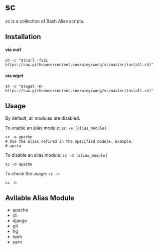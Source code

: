 # sc

sc is a collection of Bash Alias scripts. 

## Installation

#### via curl
````
sh -c "$(curl -fsSL https://raw.githubusercontent.com/wingkwong/sc/master/install.sh)"
````

#### via wget
````
sh -c "$(wget -O- https://raw.githubusercontent.com/wingkwong/sc/master/install.sh)"
````

## Usage
By default, all modules are disabled. 

To enable an alias module: ``sc -e [alias_module]``
````
sc -e apache
# Use the alias defined in the specified module. Example:
# apsta
````

To disable an alias module: ``sc -d [alias_module]``
````
sc -d apache
````

To check the usage: ``sc -h ``
````
sc -h
````

## Avilable Alias Module
- apache
- cli
- django
- git
- hg
- npm
- yarn